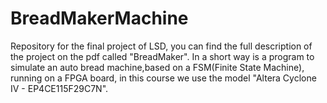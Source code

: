 # BreadMakerMachine
Repository for the final project of LSD, you can find the full description of the project on the pdf called "BreadMaker".
In a short way is a program to simulate an auto bread machine,based on a FSM(Finite State Machine), running on a FPGA board, in this course we use the model "Altera Cyclone IV - EP4CE115F29C7N".

